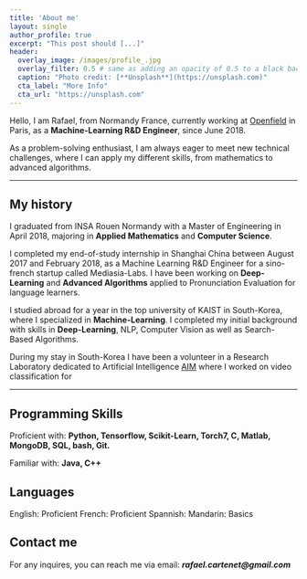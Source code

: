 ```yaml
---
title: 'About me'
layout: single
author_profile: true
excerpt: "This post should [...]"
header:
  overlay_image: /images/profile_.jpg
  overlay_filter: 0.5 # same as adding an opacity of 0.5 to a black background
  caption: "Photo credit: [**Unsplash**](https://unsplash.com)"
  cta_label: "More Info"
  cta_url: "https://unsplash.com"
---
```


Hello, I am Rafael, from Normandy France, currently working at [Openfield](http://openfieldlive.com/?lang=en) in Paris, as a **Machine-Learning R&D Engineer**, since June 2018.

As a problem-solving enthusiast, I am always eager to meet new technical challenges, where I can apply my different skills, from mathematics to advanced algorithms.

---

## My history

I graduated from INSA Rouen Normandy with a Master of Engineering in April 2018, majoring in **Applied Mathematics** and **Computer Science**.

I completed my end-of-study internship in Shanghai China between August 2017 and February 2018, as a Machine Learning R&D Engineer for a sino-french startup called Mediasia-Labs. I have been working on **Deep-Learning** and **Advanced Algorithms** applied to Pronunciation Evaluation for language learners.

I studied abroad for a year in the top university of KAIST in South-Korea, where I specialized in **Machine-Learning**. I completed my initial background with skills in **Deep-Learning**, NLP, Computer Vision as well as Search-Based Algorithms.

During my stay in South-Korea I have been a volunteer in a Research Laboratory dedicated to Artificial Intelligence [AIM](http://slsp.kaist.ac.kr/xe/) where I worked on video classification for

---

## Programming Skills

Proficient with: **Python, Tensorflow, Scikit-Learn, Torch7, C, Matlab, MongoDB, SQL, bash, Git.**

Familiar with: **Java, C++**

## Languages

English: Proficient
French: Proficient
Spannish:
Mandarin: Basics

## Contact me

For any inquires, you can reach me via email: **_rafael.cartenet@gmail.com_**
